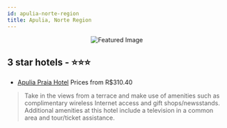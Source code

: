```yaml
---
id: apulia-norte-region
title: Apulia, Norte Region
---
```


<center><img src="https://i.travelapi.com/hotels/2000000/1510000/1508700/1508699/9dda8276_z.jpg" alt="Featured Image" /></center>


##  3 star hotels - ⭐️⭐️⭐️

-    [Apulia Praia Hotel](https://us.hurb.com/hotels/apulia/apulia-praia-hotel-JNP-JP151814?cmp=18055) Prices from R$310.40
   > Take in the views from a terrace and make use of amenities such as complimentary wireless Internet access and gift shops/newsstands. Additional amenities at this hotel include a television in a common area and tour/ticket assistance.
